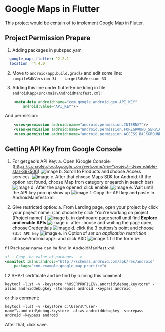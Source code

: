 # Google Maps in Flutter
This project would be contain of to implement Google Map in Flutter. 

## Project Permission Prepare
1. Adding packages in pubspec.yaml
```yaml
  google_maps_flutter: ^2.2.1
  location: ^4.4.0
```

2. Move to `android\app\build.gradle` and edit some line:
`   compileSdkVersion 33`
`   targetSdkVersion 33`

3. Adding this line under flutterEmbedding in file `android\app\src\main\AndroidManifest.xml`:
```xml
    <meta-data android:name="com.google.android.geo.API_KEY"
        android:value="API_KEY"/>
```
And permission:
```xml
    <uses-permission android:name="android.permission.INTERNET"/>
    <uses-permission android:name="android.permission.FOREGROUND_SERVICE" />
    <uses-permission android:name="android.permission.ACCESS_BACKGROUND_LOCATION"/>
```

## Getting API Key from Google Console
1. For get geo's API Key:
a. Open (Google Console)(https://console.cloud.google.com/welcome/new?project=dependable-star-393506)
![image](https://user-images.githubusercontent.com/54527045/255093730-981b5bff-455a-41a5-97e8-32315803960c.png)
b. Scroll to Products and choose Access services.
![image](https://user-images.githubusercontent.com/54527045/255093913-b3980640-8d40-4039-8d1c-c9f550eaf432.png)
c. After that choose Maps SDK for Android.
(If the option not found, choose Map from category or search in search bar)
![image](https://user-images.githubusercontent.com/54527045/255094313-1a587052-5a63-4d2d-9309-0d4a666f10cf.png)
d. After the page opened, click enable.
![image](https://user-images.githubusercontent.com/54527045/255095772-9d6ff9a1-d78a-4963-a36d-db34a5aeb329.png)
e. Wait until the API-key pop up show up
![image](https://user-images.githubusercontent.com/54527045/255096244-45b827c8-0208-4aa8-9716-6ced366f59f8.png)
f. Copy the API key and paste in AndroidManifest.xml.

2. Give restricted option:
a. From Landing page, open your project by click your project name:
(can choose by click 'You're working on project (Project name)' <!-- or choose the side of Google Cloud logo  -->)
![image](https://user-images.githubusercontent.com/54527045/255099715-529decbc-b756-4129-a0dc-e554c2ce0fd3.png)
b. in dashboard page scroll until find __Explore and enable APIs__
![image](https://user-images.githubusercontent.com/54527045/255101015-99f09ccf-0a92-46ff-b87d-75b82fa52ad0.png)
c. after choose and waiting the page open, choose Credentials
![image](https://user-images.githubusercontent.com/54527045/255101556-28ef5b7d-0b1d-415c-b095-523e84829292.png)
d. click the 3 buttons's point and choose `Edit API key`
![image](https://user-images.githubusercontent.com/54527045/255101877-486c8a79-1c5c-48ae-ad90-90d1c5ac3490.png)
e. in Option of _set an application restriction_ choose Android apps: and click ADD
![image](https://user-images.githubusercontent.com/54527045/255102865-6882669f-e7c0-44d2-ab46-4e4aa8f47b79.png)
f. fill the form by:

f.1 Packages name can be find in AndroidManifest.xml:
```xml
<!-- Copy the value of packages -->
<manifest xmlns:android="http://schemas.android.com/apk/res/android"
    package="com.example.google_map_practice"> 
```
f.2 SHA-1 certificate and be find by running this comment:
```shell
keytool -list -v -keystore "%USERPROFILE%\.android\debug.keystore" -alias androiddebugkey -storepass android -keypass android
```
or this comment:
```shell
keytool -list -v -keystore c:\Users\"user-name"\.android\debug.keystore -alias androiddebugkey -storepass android -keypass android
```
After that, click save.

